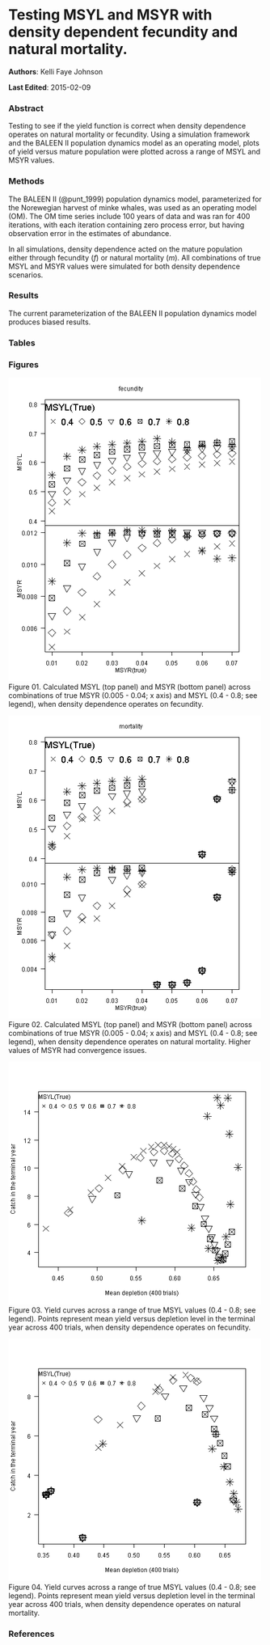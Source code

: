 Testing MSYL and MSYR with density dependent fecundity and natural mortality.
===============================================================================

**Authors**: Kelli Faye Johnson

**Last Edited**: 2015-02-09

### Abstract
Testing to see if the yield function is correct when density dependence operates
on natural mortality or fecundity. Using a simulation framework and the
BALEEN II population dynamics model as an operating model, plots of yield versus
mature population were plotted across a range of MSYL and MSYR values.

### Methods
The BALEEN II (@punt_1999) population dynamics model, parameterized for the
Norewegian harvest of minke whales, was used as an operating model (OM).
The OM time series include 100 years of data and was ran for 400 iterations,
with each iteration containing zero process error, but having observation error
in the estimates of abundance.

In all simulations, density dependence acted on the mature population either
through fecundity (*f*) or natural mortality (*m*). All combinations of true
MSYL and MSYR values were simulated for both density dependence scenarios.

### Results
The current parameterization of the BALEEN II population dynamics model produces
biased results.

### Tables

### Figures
![Figure 01][fig01]
Figure 01. Calculated MSYL (top panel) and MSYR (bottom panel) across
combinations of true MSYR (0.005 - 0.04; x axis) and MSYL (0.4 - 0.8; see legend),
when density dependence operates on fecundity.

![Figure 02][fig02]
Figure 02. Calculated MSYL (top panel) and MSYR (bottom panel) across combinations
of true MSYR (0.005 - 0.04; x axis) and MSYL (0.4 - 0.8; see legend), when density
dependence operates on natural mortality. Higher values of MSYR had convergence issues.

![Figure 03][fig11]
Figure 03. Yield curves across a range of true MSYL values (0.4 - 0.8; see legend).
Points represent mean yield versus depletion level in the terminal year across
400 trials, when density dependence operates on fecundity.

![Figure 04][fig12]
Figure 04. Yield curves across a range of true MSYL values (0.4 - 0.8; see legend).
Points represent mean yield versus depletion level in the terminal year across
400 trials, when density dependence operates on natural mortality.

[fig01]: figures/figure01.png "Figure 01"
[fig02]: figures/figure02.png "Figure 02"
[fig11]: figures/figure11.png "Figure 03"
[fig12]: figures/figure12.png "Figure 04"

### References